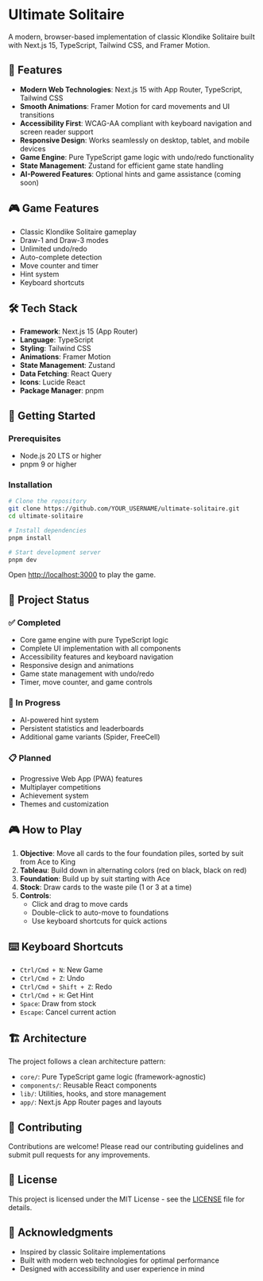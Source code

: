 # Ultimate Solitaire

A modern, browser-based implementation of classic Klondike Solitaire built with Next.js 15, TypeScript, Tailwind CSS, and Framer Motion.

## 🚀 Features

- **Modern Web Technologies**: Next.js 15 with App Router, TypeScript, Tailwind CSS
- **Smooth Animations**: Framer Motion for card movements and UI transitions
- **Accessibility First**: WCAG-AA compliant with keyboard navigation and screen reader support
- **Responsive Design**: Works seamlessly on desktop, tablet, and mobile devices
- **Game Engine**: Pure TypeScript game logic with undo/redo functionality
- **State Management**: Zustand for efficient game state handling
- **AI-Powered Features**: Optional hints and game assistance (coming soon)

## 🎮 Game Features

- Classic Klondike Solitaire gameplay
- Draw-1 and Draw-3 modes
- Unlimited undo/redo
- Auto-complete detection
- Move counter and timer
- Hint system
- Keyboard shortcuts

## 🛠️ Tech Stack

- **Framework**: Next.js 15 (App Router)
- **Language**: TypeScript
- **Styling**: Tailwind CSS
- **Animations**: Framer Motion
- **State Management**: Zustand
- **Data Fetching**: React Query
- **Icons**: Lucide React
- **Package Manager**: pnpm

## 🚀 Getting Started

### Prerequisites

- Node.js 20 LTS or higher
- pnpm 9 or higher

### Installation

```bash
# Clone the repository
git clone https://github.com/YOUR_USERNAME/ultimate-solitaire.git
cd ultimate-solitaire

# Install dependencies
pnpm install

# Start development server
pnpm dev
```

Open [http://localhost:3000](http://localhost:3000) to play the game.

## 🎯 Project Status

### ✅ Completed
- Core game engine with pure TypeScript logic
- Complete UI implementation with all components
- Accessibility features and keyboard navigation
- Responsive design and animations
- Game state management with undo/redo
- Timer, move counter, and game controls

### 🚧 In Progress
- AI-powered hint system
- Persistent statistics and leaderboards
- Additional game variants (Spider, FreeCell)

### 📋 Planned
- Progressive Web App (PWA) features
- Multiplayer competitions
- Achievement system
- Themes and customization

## 🎮 How to Play

1. **Objective**: Move all cards to the four foundation piles, sorted by suit from Ace to King
2. **Tableau**: Build down in alternating colors (red on black, black on red)
3. **Foundation**: Build up by suit starting with Ace
4. **Stock**: Draw cards to the waste pile (1 or 3 at a time)
5. **Controls**: 
   - Click and drag to move cards
   - Double-click to auto-move to foundations
   - Use keyboard shortcuts for quick actions

## ⌨️ Keyboard Shortcuts

- `Ctrl/Cmd + N`: New Game
- `Ctrl/Cmd + Z`: Undo
- `Ctrl/Cmd + Shift + Z`: Redo
- `Ctrl/Cmd + H`: Get Hint
- `Space`: Draw from stock
- `Escape`: Cancel current action

## 🏗️ Architecture

The project follows a clean architecture pattern:

- `core/`: Pure TypeScript game logic (framework-agnostic)
- `components/`: Reusable React components
- `lib/`: Utilities, hooks, and store management
- `app/`: Next.js App Router pages and layouts

## 🤝 Contributing

Contributions are welcome! Please read our contributing guidelines and submit pull requests for any improvements.

## 📝 License

This project is licensed under the MIT License - see the [LICENSE](LICENSE) file for details.

## 🙏 Acknowledgments

- Inspired by classic Solitaire implementations
- Built with modern web technologies for optimal performance
- Designed with accessibility and user experience in mind
